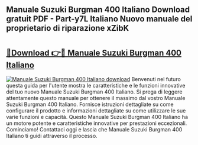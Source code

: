 ## Manuale Suzuki Burgman 400 Italiano Download gratuit PDF - Part-y7L Italiano Nuovo manuale del proprietario di riparazione xZibK

# <h2><a href="http://dfdhav.blite.top/?on=Manuale+Suzuki+Burgman+400+Italiano">🔗Download 👉🔴 Manuale Suzuki Burgman 400 Italiano</a></h2>

[![Manuale Suzuki Burgman 400 Italiano download](https://i.imgur.com/lujVjoI.png)](http://dfdhav.blite.top/?on=Manuale+Suzuki+Burgman+400+Italiano)
Benvenuti nel futuro questa guida per l'utente mostra le caratteristiche e le funzioni innovative del tuo nuovo Manuale Suzuki Burgman 400 Italiano. Si prega di leggere attentamente questo manuale per ottenere il massimo dal vostro Manuale Suzuki Burgman 400 Italiano. Fornisce istruzioni dettagliate su come configurare il prodotto e informazioni dettagliate su come utilizzare le sue varie funzioni e capacità. Questo Manuale Suzuki Burgman 400 Italiano ha un motore potente e caratteristiche innovative per prestazioni eccezionali. Cominciamo! Contattaci oggi e lascia che Manuale Suzuki Burgman 400 Italiano ti guidi attraverso il processo.
